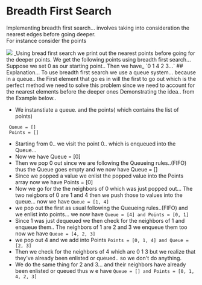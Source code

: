 # Breadth First Search
Implementing breadth first search... involves taking into consideration the nearest edges before going deeper.                                                                                           
For instance consider the points

<img src="https://i.imgur.com/rgMwkIW.png" style="width=100%; object-fit:contain;">
_Using bread first search we print out the nearest points before going for the deeper points.
We get the following points using breadth first search...
Suppose we set 0 as our starting point..  Then we have_
`0 1 4 2 3...`
## Explanation...
To use breadth first search we use a queue system... because in a queue.. the First element that go
es in will the first to go out which is the perfect method we need to solve this problem since we need to account for the nearest elements before the deeper ones                                          Demonstrating the idea.. from the Example below..

* We instanstiate a queue. and the points( which contains the list of points)
```
 Queue = []                                                                                      
 Points = []  
```
* Starting from 0.. we visit the point 0..
which is enqueued into the Queue...
* Now we have Queue = [0]
* Then we pop 0 out since we are following the Queueing rules..(FIFO)
thus the Queue goes empty and we now have Queue = []
* Since we popped a value we enlist the popped value into the Points array now we have Points = [0]
* Now we go for the the neighbors of 0 which was just popped  out... The two neigbors of 0 are 1 and 4 then we push those to values into the queue... now we have                                         `Queue = [1, 4]`
* we pop out the first as usual following the Queueing rules..(FIFO)
and we enlist into points... we now have
`Queue = [4] and Points = [0, 1]`
* Since 1 was just dequeued we then check for the neighbors of 1 and enqueue them.. The neighbors of
1 are 2 and 3 we enqueue them too                                                                    now we have `Queue = [4, 2, 3]`
* we pop out 4 and we add into Points                                                                `Points = [0, 1, 4] and Queue = [2, 3]`
* Then we check for the neighbors of 4 which are 0 1 3 but we realize that they've already been enlisted or queued.. so we don't do anything.                                                      
* We do the same thing for 2 and 3... and their neighbors have already been enlisted or queued thus w
e have                                                                                               `Queue = [] and Points = [0, 1, 4, 2, 3]`
